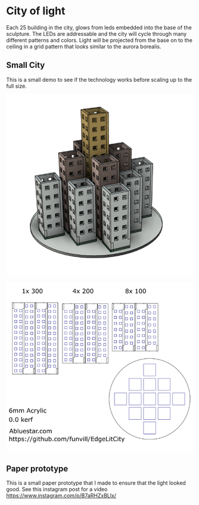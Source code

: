 # City of light 

Each 25 building in the city, glows from leds embedded into the base of the sculpture. The LEDs are addressable and the city will cycle through many different patterns and colors. Light will be projected from the base on to the ceiling in a grid pattern that looks similar to the aurora borealis. 

## Small City 
This is a small demo to see if the technology works before scaling up to the full size. 

![3D render of the small demo city](https://github.com/funvill/EdgeLitCity/raw/master/smallCity/City3d.png "Small City 3d render")


![Laser cut files](https://github.com/funvill/EdgeLitCity/raw/master/smallCity/CityPlan_preview.png "Laser cut files")

## Paper prototype 
This is a small paper prototype that I made to ensure that the light looked good. See this instagram post for a video https://www.instagram.com/p/B7aRHZxBLlx/

